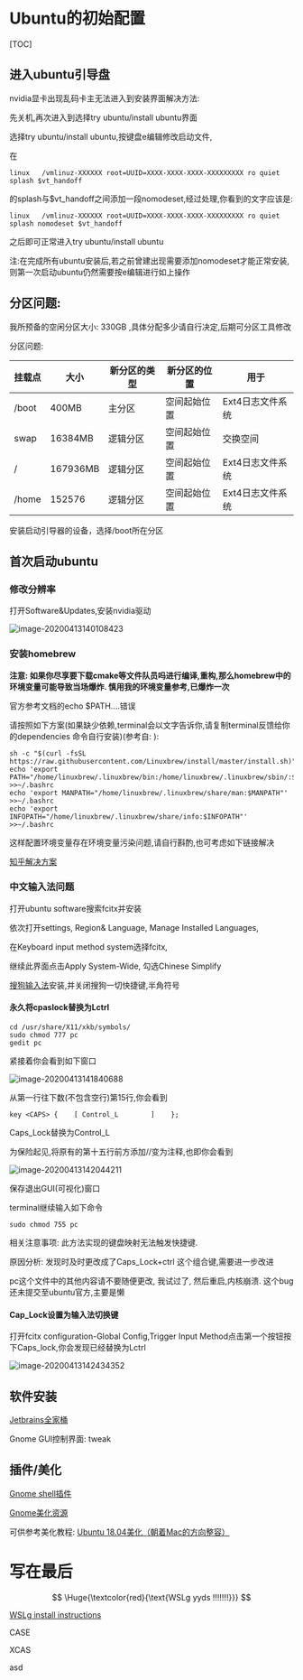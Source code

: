 # Ubuntu的初始配置

[TOC]

## 进入ubuntu引导盘

nvidia显卡出现乱码卡主无法进入到安装界面解决方法:

先关机,再次进入到选择try ubuntu/install ubuntu界面

选择try ubuntu/install ubuntu,按键盘e编辑修改启动文件,

在

```
linux   /vmlinuz-XXXXXX root=UUID=XXXX-XXXX-XXXX-XXXXXXXXX ro quiet splash $vt_handoff
```

的splash与\$vt_handoff之间添加一段nomodeset,经过处理,你看到的文字应该是:

```
linux   /vmlinuz-XXXXXX root=UUID=XXXX-XXXX-XXXX-XXXXXXXXX ro quiet splash nomodeset $vt_handoff
```

之后即可正常进入try ubuntu/install ubuntu

注:在完成所有ubuntu安装后,若之前曾建出现需要添加nomodeset才能正常安装,则第一次启动ubuntu仍然需要按e编辑进行如上操作

## 分区问题:

我所预备的空闲分区大小: 330GB ,具体分配多少请自行决定,后期可分区工具修改

分区问题:

| 挂载点   | 大小       | 新分区的类型 | 新分区的位置 | 用于         |
| ----- | -------- | ------ | ------ | ---------- |
| /boot | 400MB    | 主分区    | 空间起始位置 | Ext4日志文件系统 |
| swap  | 16384MB  | 逻辑分区   | 空间起始位置 | 交换空间       |
| /     | 167936MB | 逻辑分区   | 空间起始位置 | Ext4日志文件系统 |
| /home | 152576   | 逻辑分区   | 空间起始位置 | Ext4日志文件系统 |

安装启动引导器的设备，选择/boot所在分区

## 首次启动ubuntu

### 修改分辨率

打开Software&Updates,安装nvidia驱动

![image-20200413140108423](../../Downloads/image-20200413140108423.png)

### 安装homebrew

**注意: 如果你尽享要下载cmake等文件队员吗进行编译,重构,那么homebrew中的环境变量可能导致当场爆炸. 慎用我的环境变量参考,已爆炸一次**

官方参考文档的echo $PATH....错误

请按照如下方案(如果缺少依赖,terminal会以文字告诉你,请复制terminal反馈给你的dependencies 命令自行安装)(参考自: ):

```shell
sh -c "$(curl -fsSL https://raw.githubusercontent.com/Linuxbrew/install/master/install.sh)"
echo 'export PATH="/home/linuxbrew/.linuxbrew/bin:/home/linuxbrew/.linuxbrew/sbin/:$PATH"' >>~/.bashrc
echo 'export MANPATH="/home/linuxbrew/.linuxbrew/share/man:$MANPATH"' >>~/.bashrc
echo 'export INFOPATH="/home/linuxbrew/.linuxbrew/share/info:$INFOPATH"' >>~/.bashrc
```

这样配置环境变量存在环境变量污染问题,请自行斟酌,也可考虑如下链接解决

[知乎解决方案](https://zhuanlan.zhihu.com/p/81840844)

### 中文输入法问题

打开ubuntu software搜索fcitx并安装

依次打开settings, Region& Language, Manage Installed Languages,

在Keyboard input method system选择fcitx,

继续此界面点击Apply System-Wide, 勾选Chinese Simplify

[搜狗输入法](https://pinyin.sogou.com/linux/?r=pinyin)安装,并关闭搜狗一切快捷键,半角符号

#### 永久将cpaslock替换为Lctrl

```
cd /usr/share/X11/xkb/symbols/
sudo chmod 777 pc
gedit pc
```

紧接着你会看到如下窗口

![image-20200413141840688](https://raw.githubusercontent.com/BeBubbled/PicGoImages-WorkSpace/master/image-20200413141840688.png)

从第一行往下数(不包含空行)第15行,你会看到

```
key <CAPS> {    [ Control_L        ]    };
```

Caps_Lock替换为Control_L

为保险起见,将原有的第十五行前方添加//变为注释,也即你会看到

![image-20200413142044211](https://raw.githubusercontent.com/BeBubbled/PicGoImages-WorkSpace/master/image-20200413142044211.png)

保存退出GUI(可视化)窗口

terminal继续输入如下命令

```
sudo chmod 755 pc
```

相关注意事项: 此方法实现的键盘映射无法触发快捷键. 

原因分析: 发现时及时更改成了Caps_Lock+ctrl 这个组合键,需要进一步改进

pc这个文件中的其他内容请不要随便更改, 我试过了, 然后重启,内核崩溃. 这个bug还未提交至ubuntu官方,主要是懒

#### Cap_Lock设置为输入法切换键

打开fcitx configuration-Global Config,Trigger Input Method点击第一个按钮按下Caps_lock,你会发现已经替换为Lctrl

![image-20200413142434352](https://raw.githubusercontent.com/BeBubbled/PicGoImages-WorkSpace/master/image-20200413142434352.png)

## 软件安装

[Jetbrains全家桶](https://www.jetbrains.com/toolbox-app/)

Gnome GUI控制界面: tweak

## 插件/美化

[Gnome shell插件](https://extensions.gnome.org/)

[Gnome美化资源](https://www.gnome-look.org/)

可供参考美化教程: [Ubuntu 18.04美化（朝着Mac的方向整容）](https://zhuanlan.zhihu.com/p/67693607)

# 写在最后

$$
\Huge{\textcolor{red}{\text{WSLg yyds !!!!!!!}}}
$$

[WSLg install instructions](https://github.com/microsoft/wslg)

CASE

XCAS

asd


[分区参考]:https://www.jianshu.com/p/70da2204e24d